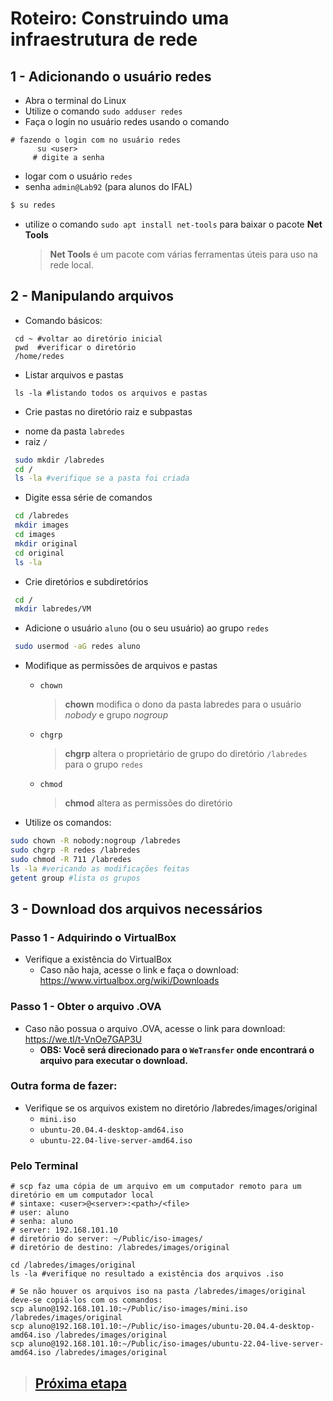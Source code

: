 # Roteiro: Construindo uma infraestrutura de rede
## 1 - Adicionando o usuário redes
- Abra o terminal do Linux
- Utilize o comando ```sudo adduser redes```
- Faça o login no usuário redes usando o comando 

```shell
# fazendo o login com no usuário redes
      su <user>
     # digite a senha
``` 

* logar com o usuário ``redes`` 
* senha ``admin@Lab92`` (para alunos do IFAL)

```bash
$ su redes
```
* utilize o comando ``sudo apt install net-tools`` para baixar o pacote **Net Tools**

    > **Net Tools** é um pacote com várias ferramentas úteis para uso na rede local.
    

## 2 - Manipulando arquivos

* Comando básicos:
```shell
 cd ~ #voltar ao diretório inicial
 pwd  #verificar o diretório 
 /home/redes
```
* Listar arquivos e pastas
```shell
 ls -la #listando todos os arquivos e pastas
```
* Crie pastas no diretório raiz e subpastas
 - nome da pasta ``labredes``
 - raiz ``/``
```bash
 sudo mkdir /labredes 
 cd /
 ls -la #verifique se a pasta foi criada
```
* Digite essa série de comandos
```bash
 cd /labredes
 mkdir images
 cd images
 mkdir original
 cd original
 ls -la
```
* Crie diretórios e subdiretórios
```bash
 cd /
 mkdir labredes/VM
```
* Adicione o usuário ``aluno`` (ou o seu usuário) ao grupo ``redes``
```bash
 sudo usermod -aG redes aluno
```
* Modifique as permissões de arquivos e pastas
  


  - ``chown`` 


    > __chown__ modifica o dono da pasta labredes para o usuário _nobody_ e grupo _nogroup_ 

  - ``chgrp``


    > __chgrp__ altera o proprietário de grupo do diretório ``/labredes`` para o grupo ``redes``


  - ``chmod``

    >__chmod__ altera as permissões do diretório
    

* Utilize os comandos:
```bash
sudo chown -R nobody:nogroup /labredes
sudo chgrp -R redes /labredes
sudo chmod -R 711 /labredes
ls -la #vericando as modificações feitas
getent group #lista os grupos
```

## 3 - Download dos arquivos necessários

### Passo 1 - Adquirindo o VirtualBox

- Verifique a existência do VirtualBox
  - Caso não haja, acesse o link e faça o download: https://www.virtualbox.org/wiki/Downloads

### Passo 1 - Obter o arquivo .OVA

- Caso não possua o arquivo .OVA, acesse o link para download: https://we.tl/t-VnOe7GAP3U
  - **OBS: Você será direcionado para o `WeTransfer` onde encontrará o arquivo para executar o download.**

### Outra forma de fazer:

- Verifique se os arquivos existem no diretório /labredes/images/original
  - `mini.iso`<br>
  - `ubuntu-20.04.4-desktop-amd64.iso`<br>
  - `ubuntu-22.04-live-server-amd64.iso`<br>

### Pelo Terminal

```shell
# scp faz uma cópia de um arquivo em um computador remoto para um diretório em um computador local
# sintaxe: <user>@<server>:<path>/<file>
# user: aluno
# senha: aluno
# server: 192.168.101.10
# diretório do server: ~/Public/iso-images/
# diretório de destino: /labredes/images/original

cd /labredes/images/original
ls -la #verifique no resultado a existência dos arquivos .iso

# Se não houver os arquivos iso na pasta /labredes/images/original deve-se copiá-los com os comandos:
scp aluno@192.168.101.10:~/Public/iso-images/mini.iso /labredes/images/original
scp aluno@192.168.101.10:~/Public/iso-images/ubuntu-20.04.4-desktop-amd64.iso /labredes/images/original
scp aluno@192.168.101.10:~/Public/iso-images/ubuntu-22.04-live-server-amd64.iso /labredes/images/original

```

> ## <a href="./2.md">Próxima etapa</a>